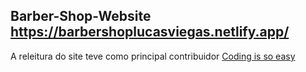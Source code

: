 ## Barber-Shop-Website https://barbershoplucasviegas.netlify.app/

A releitura do site teve como principal contribuidor [Coding is so easy](https://www.youtube.com/watch?v=dP2IuOhBPxg)
